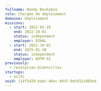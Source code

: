 ```yaml
---
fullname: Wendy Boukobza
role: Chargée de déploiement
domaine: Déploiement
missions:
  - start: 2022-01-10
    end: 2022-10-01
    status: independent
    employer: DIHAL
  - start: 2022-10-02
    end: 2025-01-30
    status: independent
    employer: DDTM 62
previously:
  - resorption-bidonvilles
startups:
  - oilhi
uuid: 114f5429-babc-46ec-843f-9e5d12c803ed
---
```

